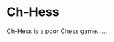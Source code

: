 <!--COMMENT-FOR-NINHACHE.COM
NOM:Ch-Hess
DESC:Comme son nom l'indique.. echec de la hess.
IMG:https://media.discordapp.net/attachments/841078363711340555/901591365782229022/unknown.png
TAG:Java
END-COMMENT-->

# Ch-Hess
Ch-Hess is a poor Chess game......
